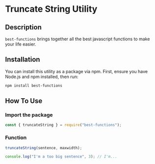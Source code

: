 # Truncate String Utility

## Description

`best-functions` brings together all the best javascript functions to make your life easier.

## Installation

You can install this utility as a package via npm. First, ensure you have Node.js and npm installed, then run:

```sh
npm install best-functions
```

## How To Use

### Import the package

```javascript
const { truncateString } = require("best-functions");
```

### Function

```javaScript
truncateString(sentence, maxwidth);

console.log("I'm a too big sentence", 3); // I'm...
```
